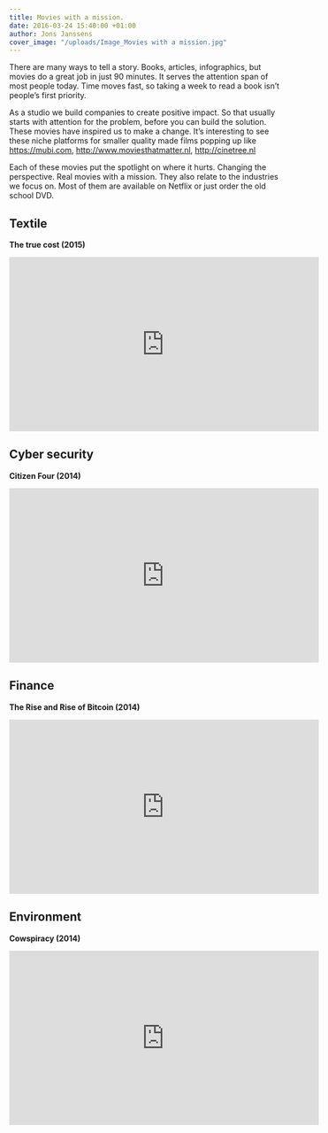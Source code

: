 ```yaml
---
title: Movies with a mission.
date: 2016-03-24 15:40:00 +01:00
author: Jons Janssens
cover_image: "/uploads/Image_Movies with a mission.jpg"
---
```


There are many ways to tell a story. Books, articles, infographics, but movies do a great job in just 90 minutes. It serves the attention span of most people today. Time moves fast, so taking a week to read a book isn’t people’s first priority.

As a studio we build companies to create positive impact. So that usually starts with attention for the problem, before you can build the solution. These movies have inspired us to make a change. It’s interesting to see these niche platforms for smaller quality made films popping up like https://mubi.com, http://www.moviesthatmatter.nl, http://cinetree.nl

Each of these movies put the spotlight on where it hurts. Changing the perspective. Real movies with a mission. They also relate to the industries we focus on. Most of them are available on Netflix or just order the old school DVD.

## Textile
**The true cost (2015)**

<iframe width="560" height="315" src="https://www.youtube.com/embed/NDx711ibD1M" frameborder="0" allowfullscreen></iframe>

## Cyber security
**Citizen Four (2014)**

<iframe width="560" height="315" src="https://www.youtube.com/embed/XiGwAvd5mvM" frameborder="0" allowfullscreen></iframe>

## Finance
**The Rise and Rise of Bitcoin (2014)**

<iframe width="560" height="315" src="https://www.youtube.com/embed/gcwnpvODd-8" frameborder="0" allowfullscreen></iframe>

## Environment
**Cowspiracy (2014)**

<iframe width="560" height="315" src="https://www.youtube.com/embed/nV04zyfLyN4" frameborder="0" allowfullscreen></iframe>